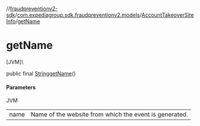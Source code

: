 //[fraudpreventionv2-sdk](../../../index.md)/[com.expediagroup.sdk.fraudpreventionv2.models](../index.md)/[AccountTakeoverSiteInfo](index.md)/[getName](get-name.md)

# getName

[JVM]\

public final [String](https://docs.oracle.com/javase/8/docs/api/java/lang/String.html)[getName](get-name.md)()

#### Parameters

JVM

| | |
|---|---|
| name | Name of the website from which the event is generated. |
